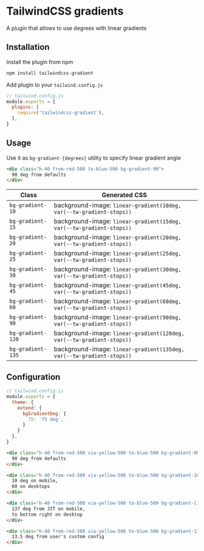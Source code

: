 # TailwindCSS gradients

A plugin that allows to use degrees with linear gradients


## Installation

Install the plugin from npm

```sh
npm install tailwindcss-gradient
```

Add plugin to your `tailwind.config.js`

```js
// tailwind.config.js
module.exports = {
  plugins: [
    require('tailwindcss-gradient'),
  ],
}
```

## Usage

Use it as `bg-gradient-{degrees}` utility to specify linear gradient angle

```html
<div class="h-40 from-red-500 to-blue-500 bg-gradient-90">
  90 deg from defaults
</div> 
```

| Class | Generated CSS |
| ----- | ----- |
| `bg-gradient-10` | background-image: `linear-gradient(10deg, var(--tw-gradient-stops))` |
| `bg-gradient-15` | background-image: `linear-gradient(15deg, var(--tw-gradient-stops))` |
| `bg-gradient-20` | background-image: `linear-gradient(20deg, var(--tw-gradient-stops))` |
| `bg-gradient-25` | background-image: `linear-gradient(25deg, var(--tw-gradient-stops))` |
| `bg-gradient-30` | background-image: `linear-gradient(30deg, var(--tw-gradient-stops))` |
| `bg-gradient-45` | background-image: `linear-gradient(45deg, var(--tw-gradient-stops))` |
| `bg-gradient-60` | background-image: `linear-gradient(60deg, var(--tw-gradient-stops))` |
| `bg-gradient-90` | background-image: `linear-gradient(90deg, var(--tw-gradient-stops))` |
| `bg-gradient-120` | background-image: `linear-gradient(120deg, var(--tw-gradient-stops))` |
| `bg-gradient-135` | background-image: `linear-gradient(135deg, var(--tw-gradient-stops))` |
## Configuration

```js
// tailwind.config.js
module.exports = {
  theme: {
    extend: {
      bgGradientDeg: {
        75: '75 deg',
      }
    }
  },
}
```

```html
<div class="h-40 from-red-500 via-yellow-500 to-blue-500 bg-gradient-90">
  90 deg from defaults
</div> 

<div class="h-40 from-red-500 via-yellow-500 to-blue-500 bg-gradient-10 sm:bg-gradient-60">
  10 deg on mobile,
  60 on desktops
</div> 

<div class="h-40 from-red-500 via-yellow-500 to-blue-500 bg-gradient-[137deg] sm:bg-gradient-to-br">
  137 deg from JIT on mobile,
  to bottom right on desktop
</div> 

<div class="h-40 from-red-500 via-yellow-500 to-blue-500 bg-gradient-13.5">
  13.5 deg from user's custom config
</div>
```

